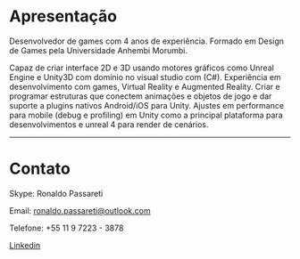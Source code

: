 # [](#header-1)Apresentação

Desenvolvedor de games com 4 anos de experiência. Formado em Design de Games pela Universidade Anhembi Morumbi.

Capaz de criar interface 2D e 3D usando motores gráficos como Unreal Engine e  Unity3D com domínio no visual studio com (C#). Experiência em desenvolvimento com games, Virtual Reality e Augmented Reality. Criar e programar estruturas que conectem animações e objetos de jogo e dar suporte a plugins nativos Android/iOS para Unity. Ajustes em performance para mobile (debug e profiling) em Unity como a principal plataforma para desenvolvimentos e unreal 4 para render de cenários.

* * *

# [](#header-2)Contato 

Skype: Ronaldo Passareti

Email: ronaldo.passareti@outlook.com

Telefone: +55 11 9 7223 - 3878

[Linkedin](https://br.linkedin.com/in/ronaldo-passareti-615269109)

